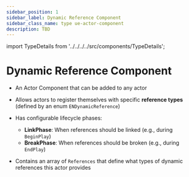 ```yaml
---
sidebar_position: 1
sidebar_label: Dynamic Reference Component
sidebar_class_name: type ue-actor-component
description: TBD
---
```


import TypeDetails from '../../../../src/components/TypeDetails';

# Dynamic Reference Component

<TypeDetails icon="/assets/svg/dynamic-references/dynamic-references-component.svg" iconType="img" base="UActorComponent" type="UNDynamicReferencesComponent" typeExtra="" headerFile="NexusDynamicReferences/Public/NDynamicReferencesComponent.h" />

- An Actor Component that can be added to any actor
- Allows actors to register themselves with specific **reference types** (defined by an enum `ENDynamicReference`)
- Has configurable lifecycle phases:
    - **LinkPhase**: When references should be linked (e.g., during `BeginPlay`)
    - **BreakPhase**: When references should be broken (e.g., during `EndPlay`)

- Contains an array of `References` that define what types of dynamic references this actor provides
